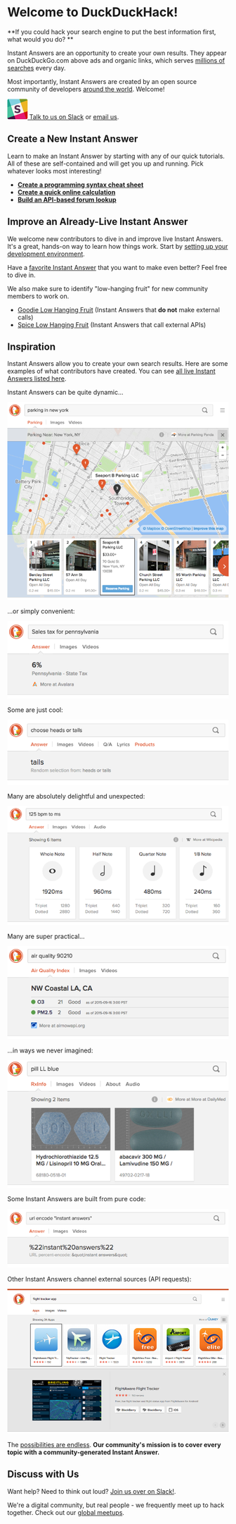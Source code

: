 # Welcome to DuckDuckHack!

**If you could hack your search engine to put the best information first, what would you do? **

Instant Answers are an opportunity to create your own results. They appear on DuckDuckGo.com above ads and organic links, which serves [millions of searches](https://duckduckgo.com/traffic.html) every day. 

Most importantly, Instant Answers are created by an open source community of developers [around the world](http://duckduckgo.meetup.com/). Welcome!

[![slack](duckduckhack/assets/slack.png) Talk to us on Slack](mailto:QuackSlack@duckduckgo.com?subject=AddMe) or [email us](mailto:open@duckduckgo.com).

## Create a New Instant Answer

Learn to make an Instant Answer by starting with any of our quick tutorials. All of these are self-contained and will get you up and running. Pick whatever looks most interesting!

- **[Create a programming syntax cheat sheet](#)**
- **[Create a quick online calculation](#)**
- **[Build an API-based forum lookup](#)**

## Improve an Already-Live Instant Answer

We welcome new contributors to dive in and improve live Instant Answers. It's a great, hands-on way to learn how things work. Start by [setting up your development environment](#).

Have a [favorite Instant Answer](http://duck.co/ia) that you want to make even better? Feel free to dive in. 

We also make sure to identify "low-hanging fruit" for new community members to work on. 

- [Goodie Low Hanging Fruit](https://github.com/duckduckgo/zeroclickinfo-goodies/issues?q=is%3Aopen+is%3Aissue+label%3A%22Low-Hanging+Fruit%22) (Instant Answers that **do not** make external calls) 
- [Spice Low Hanging Fruit](https://github.com/duckduckgo/zeroclickinfo-spice/issues?q=is%3Aopen+is%3Aissue+label%3A%22Low-Hanging+Fruit%22) (Instant Answers that call external APIs)

## Inspiration

Instant Answers allow you to create your own search results. Here are some examples of what contributors have created. You can see [all live Instant Answers listed here](https://duck.co/ia).

Instant Answers can be quite dynamic...

![](duckduckhack/assets/parking_ny.png)

...or simply convenient:

![](duckduckhack/assets/sales_tax.png)

Some are just cool: 

![](duckduckhack/assets/heads_tails.png)

Many are absolutely delightful and unexpected:

![](duckduckhack/assets/bpm_ms.png)

Many are super practical...

![](duckduckhack/assets/air_quality.png)

...in ways we never imagined:

![](duckduckhack/assets/blue_pill.png)

Some Instant Answers are built from pure code:

![](duckduckhack/assets/url_encode.png)

Other Instant Answers channel external sources (API requests):

![App search Instant Answer example](duckduckhack/assets/app_search_example.png)

The [possibilities are endless](https://duck.co/ia). **Our community's mission is to cover every topic with a community-generated Instant Answer.**

## Discuss with Us

Want help? Need to think out loud? [Join us over on Slack!](mailto:QuackSlack@duckduckgo.com?subject=AddMe). 

We're a digital community, but real people - we frequently meet up to hack together. Check out our [global meetups](#).